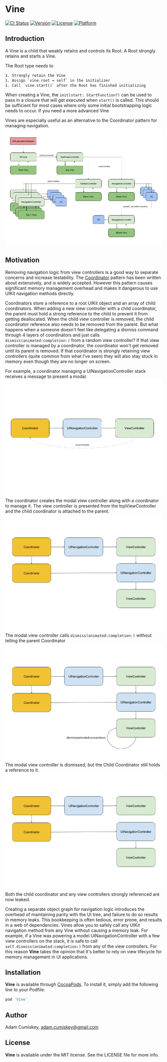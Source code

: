 # Vine

[![CI Status](https://img.shields.io/travis/Adam/Vine.svg?style=flat)](https://travis-ci.org/Adam/Vine)
[![Version](https://img.shields.io/cocoapods/v/Vine.svg?style=flat)](https://cocoapods.org/pods/Vine)
[![License](https://img.shields.io/cocoapods/l/Vine.svg?style=flat)](https://cocoapods.org/pods/Vine)
[![Platform](https://img.shields.io/cocoapods/p/Vine.svg?style=flat)](https://cocoapods.org/pods/Vine)

## Introduction

A Vine is a child that weakly retains and controls its Root. A Root strongly retains and starts a Vine.

The Root type needs to

    1. Strongly retain the Vine
    1. Assign `vine.root = self` in the initializer
    1. Call `vine.start()` after the Root has finished initializing

When creating a Vine, the `init(start: StartFunction?)` can be used to pass in a closure that will get executed when `start()` is called.
This should be sufficient for most cases where only some initial bootstrapping logic needs to occur.
If you need a more advanced Vine

Vines are especially useful as an alternative to the Coordinator pattern for managing navigation.
![Vine Example](images/vine_example.png)

## Motivation

Removing navigation logic from view controllers is a good way to separate concerns and increase testability.
The [Coordinator](http://khanlou.com/2015/10/coordinators-redux/) pattern has been written about extensively,
and is widely accepted. However this pattern causes significant memory management overhead and makes
it dangerous to use UIKit navigation methods directly.

Coordinators store a reference to a root UIKit object and an array of child coordinators. When adding a new view controller
with a child coordinator, the parent must hold a strong reference to the child to prevent it from getting deallocated.
When the child view controller is removed, the child coordinator reference also needs to be removed from the parent.
But what happens when a someone doesn't feel like delegating a dismiss command through 4 layers of coordinators and
just calls `dismiss(animated:completion:)` from a random view controller? If that view controller is managed by a coordinator, the coordinator won't
get removed until its parent is removed. If that coordinator is strongly retaining view controllers (quite common from what I've seen)
they will also stay stuck in memory even though they are no longer on screen.

For example, a coordinator managing a UINavigationController stack receives a message to present a modal.
![Uncoordinated 1](images/uncoordinated_1.png)
The coordinator creates the modal view controller along with a coordinator to manage it.
The view controller is presented from the topViewController and the child coordinator is attached to the parent.
![Uncoordinated 2](images/uncoordinated_2.png)
The modal view controller calls `dismiss(animated:completion:)` without telling the parent Coordinator
![Uncoordinated 3](images/uncoordinated_3.png)
The modal view controller is dismissed, but the Child Coordinator still holds a reference to it.
![Uncoordinated 4](images/uncoordinated_4.png)
Both the child coordinator and any view controllers strongly referenced are now leaked.

Creating a separate object graph for navigation logic introduces the overhead of maintaining parity with the UI tree, 
and failure to do so results in memory leaks. This bookkeeping is often tedious, error prone, and results in a web of
dependencies. Vines allow you to safely call any UIKit navigation method from any Vine without causing a memory leak.
For example, if a Vine was powering a model UINavigationController with a few view controllers on the stack, it is safe to call
`self.dismiss(animated:completion:)` from any of the view controllers.
For this reason **Vine** takes the opinion that it's better to rely on view lifecycle for memory management in UI applications.

## Installation

**Vine** is available through [CocoaPods](https://cocoapods.org). To install
it, simply add the following line to your Podfile:

```ruby
pod 'Vine'
```

## Author

Adam Cumiskey, adam.cumiskey@gmail.com

## License
**Vine** is available under the MIT license. See the LICENSE file for more info.
